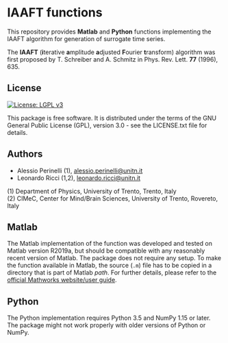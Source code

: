 # IAAFT functions

This repository provides **Matlab** and **Python** functions implementing the IAAFT algorithm for generation of surrogate time series.

The **IAAFT** (**i**terative **a**mplitude **a**djusted **F**ourier **t**ransform) algorithm was first proposed by T. Schreiber and A. Schmitz in Phys. Rev. Lett. **77** (1996), 635.

## License

[![License: LGPL v3](https://img.shields.io/badge/License-LGPL%20v3-blue.svg?style=flat-square)](/LICENSE)

This package is free software. It is distributed under the terms of the GNU General Public License (GPL), version 3.0 - see the LICENSE.txt file for details.

## Authors

- Alessio Perinelli (1), alessio.perinelli@unitn.it
- Leonardo Ricci (1,2), leonardo.ricci@unitn.it

(1) Department of Physics, University of Trento, Trento, Italy  
(2) CIMeC, Center for Mind/Brain Sciences, University of Trento, Rovereto, Italy  

## Matlab
The Matlab implementation of the function was developed and tested on Matlab version R2019a, but should be compatible with any reasonably recent version of Matlab. The package does not require any setup. To make the function available in Matlab, the source (`.m`) file has to be copied in a directory that is part of Matlab _path_. For further details, please refer to the [official Mathworks website/user guide](https://www.mathworks.com/help/matlab/matlab_env/what-is-the-matlab-search-path.html).

## Python
The Python implementation requires Python 3.5 and NumPy 1.15 or later. The package might not work properly with older versions of Python or NumPy.
